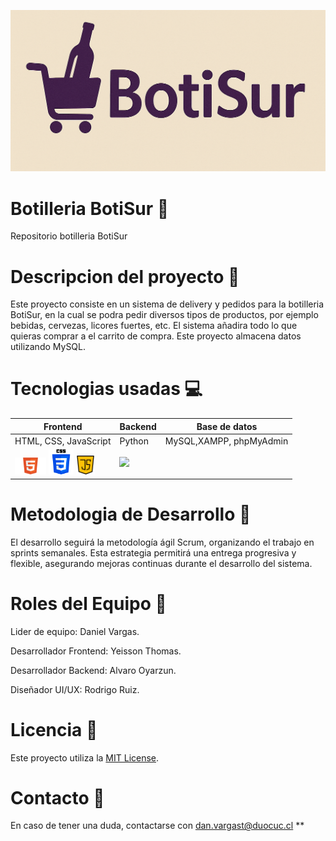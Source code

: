 ![image alt](https://github.com/Danvargast/BotiSur/blob/467bd0e9c12c8d3cec57d038fc8fdad774d8159c/Avances/Semana8/logo%20botisur.png)

# Botilleria BotiSur :beer:
Repositorio botilleria BotiSur

# Descripcion del proyecto :speech_balloon:
Este proyecto consiste en un sistema de delivery y pedidos para la botilleria BotiSur, en la cual se podra pedir diversos tipos de productos, por ejemplo bebidas, cervezas, licores fuertes, etc. El sistema añadira todo lo que quieras comprar a el carrito de compra. Este proyecto almacena datos utilizando MySQL.

# Tecnologias usadas :computer:
  |      Frontend       |      Backend    |    Base de datos       |
  |---------------------|-----------------|------------------------|
  |HTML, CSS, JavaScript|      Python     |MySQL,XAMPP, phpMyAdmin |
  |<img src="https://github.com/Danvargast/BotiSur/blob/7d915fe797034d3fb5e7c271d6ce60cd392837e9/Avances/semana%2011/HTML-5-Badge-Logo.png" width="50"> <img src="https://github.com/Danvargast/BotiSur/blob/5c2abb5d19d6814bc22e4b7a21eeb310302b2a02/Avances/semana%2011/css-3.png" width="40">  <img src="https://github.com/Danvargast/BotiSur/blob/f508270d0c881bac2d65b0ecb6c0b8c265af262c/Avances/semana%2011/java-script.png" width="30"> | <img src="[https://github.com/Danvargast/BotiSur/blob/f508270d0c881bac2d65b0ecb6c0b8c265af262c/Avances/semana%2011/java-script.png](https://github.com/Danvargast/BotiSur/blob/5e618d2e6cafb2497882093cf8748ff91a5a8b5d/Avances/semana%2011/python.png)" width="30">              |

# Metodologia de Desarrollo :calendar: 
El desarrollo seguirá la metodología ágil Scrum, organizando el trabajo en sprints semanales. Esta estrategia permitirá una entrega progresiva y flexible, asegurando mejoras continuas durante el desarrollo del sistema.

# Roles del Equipo :busts_in_silhouette:
Lider de equipo: Daniel Vargas.

Desarrollador Frontend: Yeisson Thomas.

Desarrollador Backend: Alvaro Oyarzun.

Diseñador UI/UX: Rodrigo Ruiz.

# Licencia :page_facing_up:
Este proyecto utiliza la [MIT License](https://opensource.org/licenses/MIT).

# Contacto :email:
En caso de tener una duda, contactarse con dan.vargast@duocuc.cl **
